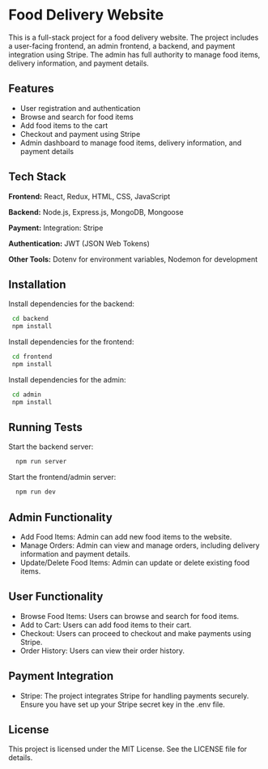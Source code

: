 # Food Delivery Website
This is a full-stack project for a food delivery website. The project includes a user-facing frontend, an admin frontend, a backend, and payment integration using Stripe. The admin has full authority to manage food items, delivery information, and payment details.

## Features

- User registration and authentication
- Browse and search for food items
- Add food items to the cart
- Checkout and payment using Stripe
- Admin dashboard to manage food items, delivery information, and payment details


## Tech Stack

**Frontend:** React, Redux, HTML, CSS, JavaScript

**Backend:** Node.js, Express.js, MongoDB, Mongoose

**Payment:** Integration: Stripe

**Authentication:** JWT (JSON Web Tokens)

**Other Tools:** Dotenv for environment variables, Nodemon for development


## Installation

Install dependencies for the backend:

```bash
 cd backend
 npm install

```
Install dependencies for the frontend:

```bash
 cd frontend
 npm install

```
Install dependencies for the admin:

```bash
 cd admin
 npm install

```    

## Running Tests

Start the backend server:

```bash
  npm run server
```

Start the frontend/admin server:

```bash
  npm run dev
```

## Admin Functionality

- Add Food Items: Admin can add new food items to the website.
- Manage Orders: Admin can view and manage orders, including delivery information and payment details.
- Update/Delete Food Items: Admin can update or delete existing food items.

## User Functionality

- Browse Food Items: Users can browse and search for food items.
- Add to Cart: Users can add food items to their cart.
- Checkout: Users can proceed to checkout and make payments using Stripe.
- Order History: Users can view their order history.

## Payment Integration

- Stripe: The project integrates Stripe for handling payments securely. Ensure you have set up your Stripe secret key in the .env file.
## License

This project is licensed under the MIT License. See the LICENSE file for details.

